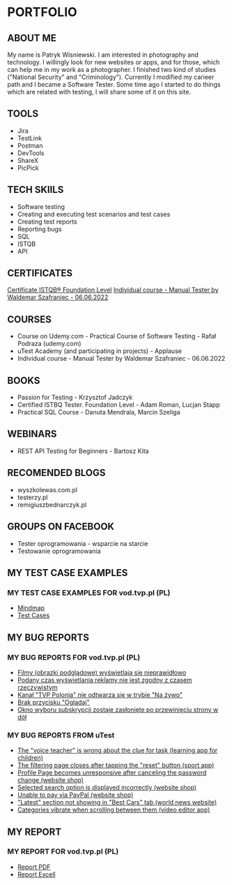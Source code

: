# PORTFOLIO
## ABOUT ME
My name is Patryk Wisniewski. I am interested in photography and technology. I willingly look for new websites or apps, and for those, which can help me in my work as a photographer. I finished two kind of studies ("National Security" and "Criminology"). Currently I modified my carieer path and I became a Software Tester. Some time ago I started to do things which are related with testing, I will share some of it on this site. 
## TOOLS
* Jira
* TestLink
* Postman
* DevTools
* ShareX 
* PicPick
## TECH SKIILS
* Software testing
* Creating and executing test scenarios and test cases
* Creating test reports
* Reporting bugs
* SQL
* ISTQB
* API 
## CERTIFICATES
[Certificate ISTQB® Foundation Level](https://drive.google.com/file/d/1FAbT74aPzfJ0ukeZ08hwZaRUnC4s3Q9-/view?usp=sharing)
[Individual course - Manual Tester by Waldemar Szafraniec - 06.06.2022](https://drive.google.com/file/d/15iLwRo4Qci4StkwKfFROxxfdGAxTzILF/view?usp=sharing)
## COURSES
* Course on Udemy.com - Practical Course of Software Testing - Rafał Podraza (udemy.com)
* uTest Academy (and participating in projects) - Applause
* Individual course - Manual Tester by Waldemar Szafraniec - 06.06.2022
## BOOKS
* Passion for Testing - Krzysztof Jadczyk
* Certified ISTBQ Tester. Foundation Level - Adam Roman, Lucjan Stapp
* Practical SQL Course - Danuta Mendrala, Marcin Szeliga
## WEBINARS
* REST API Testing for Beginners - Bartosz Kita
## RECOMENDED BLOGS
* wyszkolewas.com.pl
* testerzy.pl
* remigiuszbednarczyk.pl
## GROUPS ON FACEBOOK
* Tester oprogramowania - wsparcie na starcie
* Testowanie oprogramowania
## MY TEST CASE EXAMPLES
### MY TEST CASE EXAMPLES FOR vod.tvp.pl (PL)
* [Mindmap](https://drive.google.com/file/d/13eN2Bc8ZbCU4rtKxlRAiNZMlKVTB_1Yi/view?usp=sharing)
* [Test Cases](https://drive.google.com/file/d/1vknbmAU8P1c5eWkkj40yuqGfTs6jZruv/view?usp=sharing)
## MY BUG REPORTS
### MY BUG REPORTS FOR vod.tvp.pl (PL)
* [Filmy (obrazki podglądowe) wyświetlają się nieprawidłowo](https://drive.google.com/file/d/1hH_QHvCZSHVUdMBp46AJv9sMHkubIgoA/view?usp=sharing)
* [Podany czas wyświetlania reklamy nie jest zgodny z czasem rzeczywistym](https://drive.google.com/file/d/1pi1kRAQGzqH5TF1mLJfVIwisR_mqTEFh/view?usp=sharing)
* [Kanał "TVP Polonia" nie odtwarza się w trybie "Na żywo"](https://drive.google.com/file/d/1uE814QDY-ZgG_2R9lB1XeAd2dnG2iENA/view?usp=sharing)
* [Brak przycisku "Oglądaj"](https://drive.google.com/file/d/1xXQFrgPHE4XBVWhAlaXbX2Mf0eV3JWAd/view?usp=sharing)
* [Okno wyboru subskrypcji zostaje zasłonięte po przewinięciu strony w dół](https://drive.google.com/file/d/1PzO_hSWHX9kZCsxHB1Ef1nrkzCFrZWYz/view?usp=sharing)
### MY BUG REPORTS FROM uTest
* [The "voice teacher" is wrong about the clue for task (learning app for children)](https://drive.google.com/file/d/1eeEuJ7tMktGGitbeKKp3gESnr4lPZOZW/view?usp=sharing)
* [The filtering page closes after tapping the "reset" button (sport app)](https://drive.google.com/file/d/1P-gizhGEdI96-wxMmgmKCjJFU9ssb8zZ/view?usp=sharing)
* [Profile Page becomes unresponsive after canceling the password change (website shop)](https://drive.google.com/file/d/1XbUHkObtPiB4SFO6u3ICsBKodtc5kRke/view?usp=sharing)
* [Selected search option is displayed incorrectly (website shop)](https://drive.google.com/file/d/1bMJoNiMmvvGQ0Zwy72jPL5Xh454_wX02/view?usp=sharing)
* [Unable to pay via PayPal (website shop)](https://drive.google.com/file/d/1Zbog0LYNMKp2CqkF0qtBbJQxGQq5rthr/view?usp=sharing)
* ["Latest" section not showing in "Best Cars" tab (world news website)](https://drive.google.com/file/d/1TZYj7dcKb9azRWQKE3fn8ACfCY7LqbqH/view?usp=sharing)
* [Categories vibrate when scrolling between them (video editor app)](https://drive.google.com/file/d/1KIOzi3yKxLfWJHtc9N46XmtrcyFseQ57/view?usp=sharing)

## MY REPORT
### MY REPORT FOR vod.tvp.pl (PL)
* [Report PDF](https://drive.google.com/file/d/1_HNoSj9Noim272eqx87nghDNiIl85ohB/view?usp=sharing)
* [Report Excell](https://docs.google.com/spreadsheets/d/1LLq6S53GiysF2VoRjNBYu8HPGnCHPU5L/edit?usp=sharing&ouid=115375432618485543632&rtpof=true&sd=true)
